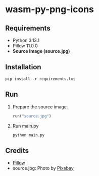 # wasm-py-png-icons

## Requirements
- Python 3.13.1
- Pillow 11.0.0
- **Source Image (source.jpg)**

## Installation
```
pip install -r requirements.txt
```

## Run
1. Prepare the source image.
    ```python
    run("source.jpg")
    ```

2. Run main.py
    ```
    python main.py
    ```

## Credits
- <a href="https://github.com/python-pillow/Pillow">Pillow</a>
- source.jpg: Photo by <a href="https://www.pexels.com/photo/man-in-astronaut-suit-41162/">Pixabay</a>